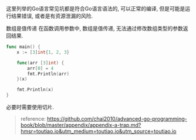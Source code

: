
这里列举的Go语言常见坑都是符合Go语言语法的, 可以正常的编译, 但是可能是运行结果错误, 或者是有资源泄漏的风险.

数组是值传递
在函数调用参数中, 数组是值传递, 无法通过修改数组类型的参数返回结果.

``` go
func main() {  
	x := [3]int{1, 2, 3}

	func(arr [3]int) {
		arr[0] = 4
		fmt.Println(arr)
	}(x)

	fmt.Println(x)
}

```
必要时需要使用切片.


> reference:
https://github.com/chai2010/advanced-go-programming-book/blob/master/appendix/appendix-a-trap.md?hmsr=toutiao.io&utm_medium=toutiao.io&utm_source=toutiao.io

